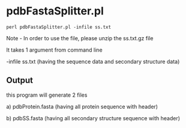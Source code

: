 # pdbFastaSplitter.pl

~~~
perl pdbFastaSplitter.pl -infile ss.txt
~~~

Note - In order to use the file, please unzip the ss.txt.gz file

It takes 1 argument from command line

-infile ss.txt (having the sequence data and secondary structure data)

## Output

this program will generate 2 files

a) pdbProtein.fasta (having all protein sequence with header)

b) pdbSS.fasta (having all secondary structure sequence with header)
